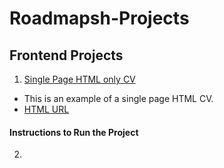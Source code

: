 # Roadmapsh-Projects

## Frontend Projects

1. [Single Page HTML only CV](https://roadmap.sh/projects/single-page-cv)

- This is an example of a single page HTML CV.
- [HTML URL](https://github.com/stanleykikombo/Roadmapsh-Projects/tree/main/Frontend/singlePageC)

#### Instructions to Run the Project



2. 
   

